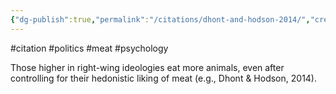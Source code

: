 ```yaml
---
{"dg-publish":true,"permalink":"/citations/dhont-and-hodson-2014/","created":"2023-10-21T17:39:18.000+01:00","updated":"2025-09-28T23:40:35.181+01:00"}
---
```


#citation #politics #meat #psychology 

Those higher in right-wing ideologies eat more animals, even after controlling for their hedonistic liking of meat (e.g., Dhont & Hodson, 2014).